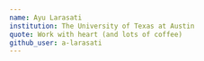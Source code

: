 ```yaml
---
name: Ayu Larasati
institution: The University of Texas at Austin
quote: Work with heart (and lots of coffee)
github_user: a-larasati
---
```

